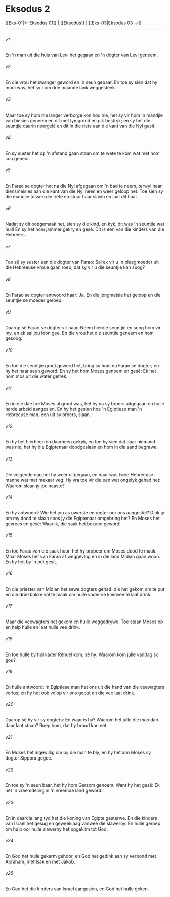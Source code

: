 # Eksodus 2

[[Eks-01|← Eksodus 01]] | [[Eksodus]] | [[Eks-03|Eksodus 03 →]]
***

###### v1
En 'n man uit die huis van Levi het gegaan en 'n dogter van Levi geneem. 
###### v2
En die vrou het swanger geword en 'n seun gebaar. En toe sy sien dat hy mooi was, het sy hom drie maande lank weggesteek. 
###### v3
Maar toe sy hom nie langer verborge kon hou nie, het sy vir hom 'n mandjie van biesies geneem en dit met lymgrond en pik bestryk; en sy het die seuntjie daarin neergelê en dit in die riete aan die kant van die Nyl gesit. 
###### v4
En sy suster het op 'n afstand gaan staan om te wete te kom wat met hom sou gebeur. 
###### v5
En Farao se dogter het na die Nyl afgegaan om 'n bad te neem, terwyl haar diensmeisies aan die kant van die Nyl heen en weer geloop het. Toe sien sy die mandjie tussen die riete en stuur haar slavin en laat dit haal. 
###### v6
Nadat sy dit oopgemaak het, sien sy die kind, en kyk, dit was 'n seuntjie wat huil! En sy het hom jammer gekry en gesê: Dit is een van die kinders van die Hebreërs. 
###### v7
Toe sê sy suster aan die dogter van Farao: Sal ek vir u 'n pleegmoeder uit die Hebreeuse vroue gaan roep, dat sy vir u die seuntjie kan soog? 
###### v8
En Farao se dogter antwoord haar: Ja. En die jongmeisie het geloop en die seuntjie se moeder geroep. 
###### v9
Daarop sê Farao se dogter vir haar: Neem hierdie seuntjie en soog hom vir my, en ek sal jou loon gee. En die vrou het die seuntjie geneem en hom gesoog. 
###### v10
En toe die seuntjie groot geword het, bring sy hom na Farao se dogter; en hy het haar seun geword. En sy het hom Moses genoem en gesê: Ek het hom mos uit die water getrek. 
###### v11
En in dié dae toe Moses al groot was, het hy na sy broers uitgegaan en hulle harde arbeid aangesien. En hy het gesien hoe 'n Egiptiese man 'n Hebreeuse man, een uit sy broers, slaan. 
###### v12
En hy het hierheen en daarheen gekyk, en toe hy sien dat daar niemand was nie, het hy die Egiptenaar doodgeslaan en hom in die sand begrawe. 
###### v13
Die volgende dag het hy weer uitgegaan, en daar was twee Hebreeuse manne wat met mekaar veg. Hy vra toe vir die een wat ongelyk gehad het: Waarom slaan jy jou naaste? 
###### v14
En hy antwoord: Wie het jou as owerste en regter oor ons aangestel? Dink jy om my dood te slaan soos jy die Egiptenaar omgebring het? En Moses het gevrees en gesê: Waarlik, die saak het bekend geword! 
###### v15
En toe Farao van dié saak hoor, het hy probeer om Moses dood te maak. Maar Moses het van Farao af weggevlug en in die land Mídian gaan woon. En hy het by 'n put gesit. 
###### v16
En die priester van Mídian het sewe dogters gehad: dié het gekom om te put en die drinkbakke vol te maak om hulle vader se kleinvee te laat drink. 
###### v17
Maar die veewagters het gekom en hulle weggedrywe. Toe staan Moses op en help hulle en laat hulle vee drink. 
###### v18
En toe hulle by hul vader Réhuel kom, sê hy: Waarom kom julle vandag so gou? 
###### v19
En hulle antwoord: 'n Egiptiese man het ons uit die hand van die veewagters verlos; en hy het ook volop vir ons geput en die vee laat drink. 
###### v20
Daarop sê hy vir sy dogters: En waar is hy? Waarom het julle die man dan daar laat staan? Roep hom, dat hy brood kan eet. 
###### v21
En Moses het ingewillig om by die man te bly, en hy het aan Moses sy dogter Sippóra gegee. 
###### v22
En toe sy 'n seun baar, het hy hom Gersom genoem. Want hy het gesê: Ek het 'n vreemdeling in 'n vreemde land geword. 
###### v23
En in daardie lang tyd het die koning van Egipte gesterwe. En die kinders van Israel het gesug en geweeklaag vanweë die slawerny. En hulle geroep om hulp oor hulle slawerny het opgeklim tot God. 
###### v24
En God het hulle gekerm gehoor, en God het gedink aan sy verbond met Abraham, met Isak en met Jakob. 
###### v25
En God het die kinders van Israel aangesien, en God het hulle geken. 
